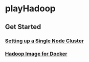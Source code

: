 # playHadoop

## Get Started
### [Setting up a Single Node Cluster](http://hadoop.apache.org/docs/current/hadoop-project-dist/hadoop-common/SingleCluster.html)

### [Hadoop Image for Docker](https://hub.docker.com/r/sequenceiq/hadoop-docker/)
